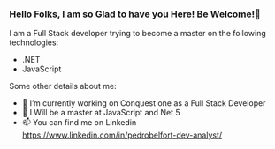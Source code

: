 ### Hello Folks, I am so Glad to have you Here! Be Welcome!👋

<!--
**PedroBelfort/PedroBelfort** is a ✨ _special_ ✨ repository because its `README.md` (this file) appears on your GitHub profile.
-->
   I am a Full Stack developer trying to become a master on the following technologies:
   
   - .NET
   - JavaScript
    
  Some other details about me:

- 🔭 I’m currently working on Conquest one as a Full Stack Developer 
- 🌱 I Will be a master at JavaScript and Net 5
- 📫 You can find me on Linkedin  https://www.linkedin.com/in/pedrobelfort-dev-analyst/




